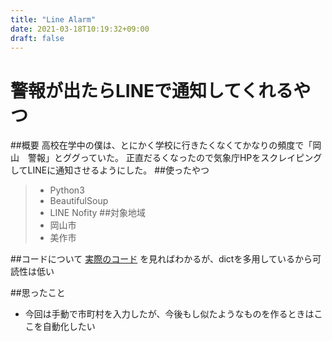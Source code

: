 ```yaml
---
title: "Line Alarm"
date: 2021-03-18T10:19:32+09:00
draft: false
---
```


警報が出たらLINEで通知してくれるやつ
===

##概要
高校在学中の僕は、とにかく学校に行きたくなくてかなりの頻度で「岡山　警報」とググっていた。
正直だるくなったので気象庁HPをスクレイピングしてLINEに通知させるようにした。
##使ったやつ
> - Python3
> - BeautifulSoup
> - LINE Nofity
##対象地域
> - 岡山市
> - 美作市

##コードについて
[実際のコード](https://github.com/bunbunjin/line_closed_school/blob/master/okayama_weather.py)
を見ればわかるが、dictを多用しているから可読性は低い

##思ったこと
- 今回は手動で市町村を入力したが、今後もし似たようなものを作るときはここを自動化したい
